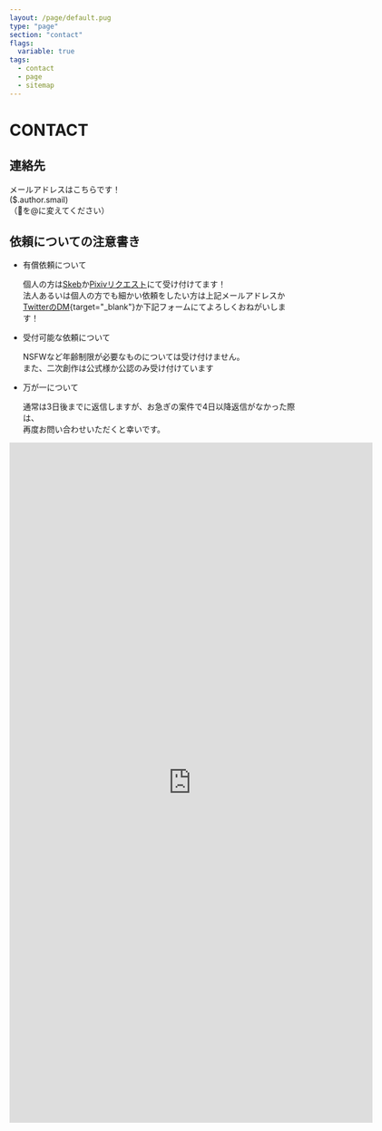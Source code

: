 ```yaml
---
layout: /page/default.pug
type: "page"
section: "contact"
flags:
  variable: true
tags:
  - contact
  - page
  - sitemap
---
```


# CONTACT

## 連絡先
メールアドレスはこちらです！  
($.author.smail) \
（🐏を@に変えてください）



## 依頼についての注意書き

- 有償依頼について
  
  個人の方は[Skeb](https://skeb.jp/@kouwtkz)か[Pixivリクエスト](https://www.pixiv.net/users/5577703/request)にて受け付けてます！  
  法人あるいは個人の方でも細かい依頼をしたい方は上記メールアドレスか[TwitterのDM](https://twitter.com/($.author.twitter.account)){target="_blank"}か下記フォームにてよろしくおねがいします！

- 受付可能な依頼について
  
  NSFWなど年齢制限が必要なものについては受け付けません。  
  また、二次創作は公式様か公認のみ受け付けています

- 万が一について​
  
  通常は3日後までに返信しますが、お急ぎの案件で4日以降返信がなかった際は、  
  再度お問い合わせいただくと幸いです。

<iframe src="https://docs.google.com/forms/d/e/1FAIpQLSf3RJfxAa_ZTrZCg-1rIQXECSqs5vocJjLj2RhmTuqT7vJaCw/viewform?embedded=true" width="640" height="1200" frameborder="0" marginheight="0" marginwidth="0">読み込んでいます…</iframe>
